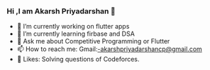 ### Hi ,I am Akarsh Priyadarshan 👋

- 🔭 I’m currently working on flutter apps
- 🌱 I’m currently learning firbase and DSA
- 💬 Ask me about Competitive Programming or Flutter
- 📫 How to reach me: Gmail:-akarshpriyadarshancp@gmail.com
- 🤩 Likes: Solving questions of Codeforces.


